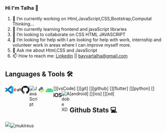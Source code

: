 ### Hi I'm Talha 👋






 1. 🔭 I’m currently working on Html,JavaScript,CSS,Bootstrap,Computal Thinking...
 2. 🌱 I’m currently learning frontend and javaScript libraries
 3. 👯 I’m looking to collaborate on CSS HTML JAVASCRIPT
 4. 🤔 I’m looking for help with I am looking for help with work, internship and volunteer work in areas where I can improve myself more.
 5. 💬 Ask me about Html,CSS and JavaScript
 6. 📫 How to reach me: [Linkedin](https://www.linkedin.com/in/talha-bayyar-12a2b7200/) || <bayyartalha@gmail.com>

 ## Languages & Tools 🛠️
 
[<img align="left" alt="Visual Studio Code" width="26px" src="https://raw.githubusercontent.com/github/explore/80688e429a7d4ef2fca1e82350fe8e3517d3494d/topics/visual-studio-code/visual-studio-code.png" />][vsCode]
[<img align="left" alt="Git" width="26px" src="https://raw.githubusercontent.com/github/explore/80688e429a7d4ef2fca1e82350fe8e3517d3494d/topics/git/git.png" />][git]
[<img align="left" alt="GitHub" width="26px" src="https://raw.githubusercontent.com/github/explore/78df643247d429f6cc873026c0622819ad797942/topics/github/github.png" />][github]
[<img align="left" alt="JavaScript" width="26px" src="[https://raw.githubusercontent.com/github/explore/cebd63002168a05a6a642f309227eefeccd92950/topics/flutter/javascript.png](https://developer.mozilla.org/en-US/docs/Web/JavaScript)" />][flutter]
[<img align="left" alt="Python" width="26px" src="https://raw.githubusercontent.com/github/explore/cebd63002168a05a6a642f309227eefeccd92950/topics/python/python.png" />][python]
[<img align="left" alt="Android" width="26px" src="https://raw.githubusercontent.com/github/explore/80688e429a7d4ef2fca1e82350fe8e3517d3494d/topics/android/android.png" />][android]
[<img align="left" alt="Ios" width="26px" src="https://raw.githubusercontent.com/github/explore/cebd63002168a05a6a642f309227eefeccd92950/topics/ios/ios.png" />][ios]
[<img align="left" alt="Adobe XD" width="26px" src="https://upload.wikimedia.org/wikipedia/commons/thumb/c/c2/Adobe_XD_CC_icon.svg/1200px-Adobe_XD_CC_icon.svg.png" />][xd]
 
 
 
 
 
 
 ## Github Stats 💻
<img src="https://github-readme-stats.vercel.app/api/top-langs?username=TalhaBayyar"/><img height="180em" align="center" src="https://github-readme-stats.vercel.app/api?username=TalhaBayyar&show_icons=true&locale=en&theme=algolia&include_all_commits=true&count_private=true" alt="mukireus"/>

